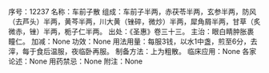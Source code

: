 序号：12237
名称：车前子散
组成：车前子半两，赤茯苓半两，玄参半两，防风（去芦头）半两，黄芩半两，川大黄（锉碎，微炒）半两，犀角屑半两，甘草（炙微赤，锉）半两，栀子仁半两。
出处：《圣惠》卷三十三。
主治：眼白睛肿胀裹瞳仁。
加减：None
功效：None
用法用量：每服3钱，以水1中盏，煎至6分，去滓，每于食后温服，夜临卧再服。
制备方法：上为粗散。
临床应用：None
各家论述：None
用药禁忌：None
附注：None
